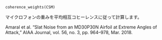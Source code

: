 ```
coherence_weights(CSM)
```

マイクロフォンの重みを平均相互コヒーレンスに従って計算します。

Amaral et al. “Slat Noise from an MD30P30N Airfoil at Extreme Angles of Attack,” AIAA Journal, vol. 56, no. 3, pp. 964–978, Mar. 2018.
